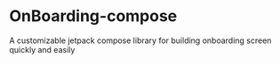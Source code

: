 # OnBoarding-compose
A customizable jetpack compose library for building onboarding screen quickly and easily
